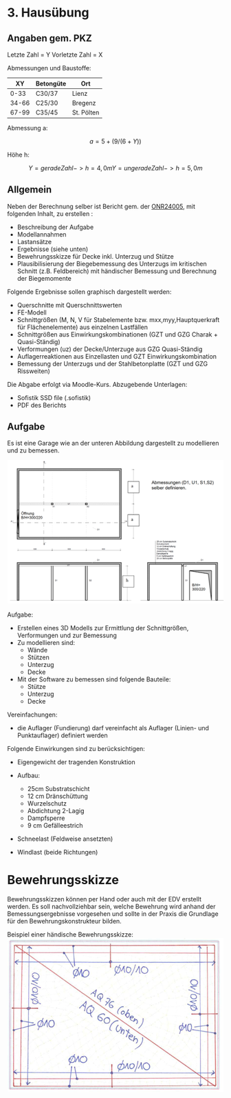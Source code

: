 # 3. Hausübung
## Angaben gem. PKZ

Letzte Zahl = Y
Vorletzte Zahl = X

Abmessungen und Baustoffe:

 | XY | Betongüte |    Ort    |
 |---|---|---|
 | 0-33 | C30/37 | Lienz   |  
 | 34-66 | C25/30 |  Bregenz  |
 | 67-99 | C35/45 |  St. Pölten  |

 Abmessung a:
```math
a = 5 + (9 / (6+Y))
```

Höhe h:
```math
Y = gerade Zahl -> h = 4,0m
Y = ungerade Zahl -> h = 5,0m 
```


## Allgemein

Neben der Berechnung selber ist Bericht gem. der [ONR24005](https://moodle.fh-campuswien.ac.at/pluginfile.php/1388302/mod_folder/content/0/Statische%20Berechnungen_Dokumentation_Umfang_Inhalt.pdf?forcedownload=1), mit folgenden Inhalt, zu erstellen :
- Beschreibung der Aufgabe
- Modellannahmen
- Lastansätze
- Ergebnisse (siehe unten)
- Bewehrungsskizze für Decke inkl. Unterzug und Stütze
- Plausibilisierung der Biegebemessung des Unterzugs im kritischen Schnitt (z.B. Feldbereich) mit händischer Bemessung und Berechnung der Biegemomente

Folgende Ergebnisse sollen graphisch dargestellt werden:
- Querschnitte mit Querschnittswerten
- FE-Modell
- Schnittgrößen (M, N, V für Stabelemente bzw. mxx,myy,Hauptquerkraft für Flächenelemente) aus einzelnen Lastfällen
- Schnittgrößen aus Einwirkungskombinationen (GZT und GZG Charak + Quasi-Ständig)
- Verformungen (uz) der Decke/Unterzuge aus GZG Quasi-Ständig
- Auflagerreaktionen aus Einzellasten und GZT Einwirkungskombination
- Bemessung der Unterzugs und der Stahlbetonplatte (GZT und GZG Rissweiten)

Die Abgabe erfolgt via Moodle-Kurs.
Abzugebende Unterlagen:
- Sofistik SSD file (.sofistik)
- PDF des Berichts

## Aufgabe

Es ist eine Garage wie an der unteren Abbildung dargestellt zu modellieren und zu bemessen.

![032_Garage_Plan.png](/docs/assets/images/032_Garage_Plan.png)

Aufgabe:
- Erstellen eines 3D Modells zur Ermittlung der Schnittgrößen, Verformungen und zur Bemessung
- Zu modellieren sind:
	- Wände
	- Stützen
	- Unterzug
	- Decke
- Mit der Software zu bemessen sind folgende Bauteile:
	- Stütze
	- Unterzug
	- Decke

Vereinfachungen:
- die Auflager (Fundierung) darf vereinfacht als Auflager (Linien- und Punktauflager) definiert werden

Folgende Einwirkungen sind zu berücksichtigen:
- Eigengewicht der tragenden Konstruktion
- Aufbau:
	- 25cm Substratschicht
	- 12 cm Dränschüttung
	- Wurzelschutz
	- Abdichtung 2-Lagig
	- Dampfsperre
	- 9 cm Gefälleestrich

- Schneelast (Feldweise ansetzten)
- Windlast (beide Richtungen)
# Bewehrungsskizze

Bewehrungsskizzen können per Hand oder auch mit der EDV erstellt werden. Es soll nachvollziehbar sein, welche Bewehrung wird anhand der Bemessungsergebnisse vorgesehen und sollte in der Praxis die Grundlage für den Bewehrungskonstrukteur bilden. 

Beispiel einer händische Bewehrungsskizze:
![032_Bewehrungsskizze_Bspl.png](/docs/assets/images/032_Bewehrungsskizze_Bspl.png)

